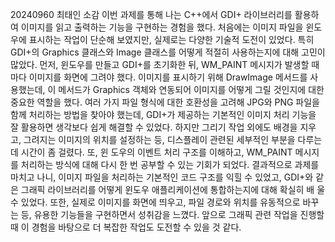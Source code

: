 20240960 최태인 소감
이번 과제를 통해 나는 C++에서 GDI+ 라이브러리를 활용하여 이미지를 읽고 출력하는 기능을 구현하는 경험을 했다. 처음에는 이미지 파일을 윈도우에 표시하는 작업이 단순해 보였지만, 실제로는 다양한 기술적 도전이 있었다. 특히 GDI+의 Graphics 클래스와 Image 클래스를 어떻게 적절히 사용하는지에 대해 고민이
많았다. 먼저, 윈도우를 만들고 GDI+를 초기화한 뒤, WM_PAINT 메시지가 발생할 때마다 이미지를 화면에 그려야 했다. 이미지를 표시하기 위해 DrawImage 메서드를 사용했는데, 이 메서드가 Graphics 객체와 연동되어 이미지를 어떻게 그릴 것인지에 대한 중요한 역할을 했다. 여러 가지 파일 형식에 대한 호환성을 
고려해 JPG와 PNG 파일을 함께 처리하는 방법을 찾아야 했는데, GDI+가 제공하는 기본적인 이미지 처리 기능을 잘 활용하면 생각보다 쉽게 해결할 수 있었다. 하지만 그리기 작업 외에도 배경을 지우고, 그려지는 이미지의 위치를 설정하는 등, 디스플레이 관련된 세부적인 부분을 다루는 데 시간이 좀 걸렸다. 또, 윈
도우의 이벤트 처리 구조를 이해하고, WM_PAINT 메시지를 처리하는 방식에 대해 다시 한 번 공부할 수 있는 기회가 되었다. 결과적으로 과제를 마치고 나니, 이미지 파일을 처리하는 기본적인 코드 구조를 익힐 수 있었고, GDI+와 같은 그래픽 라이브러리를 어떻게 윈도우 애플리케이션에 통합하는지에 대해 확실히 배
울 수 있었다. 또한, 실제로 이미지를 화면에 띄우고, 파일 경로와 위치를 유동적으로 바꾸는 등, 유용한 기능들을 구현하면서 성취감을 느꼈다. 앞으로 그래픽 관련 작업을 진행할 때 이 경험을 바탕으로 더 복잡한 작업도 도전할 수 있을 것 같다.
